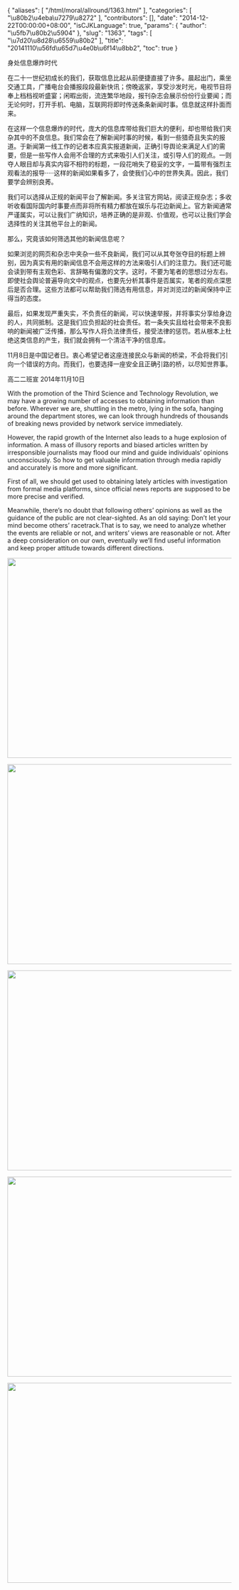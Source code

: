 {
    "aliases": [
        "/html/moral/allround/1363.html"
    ],
    "categories": [
        "\u80b2\u4eba\u7279\u8272"
    ],
    "contributors": [],
    "date": "2014-12-22T00:00:00+08:00",
    "isCJKLanguage": true,
    "params": {
        "author": "\u5fb7\u80b2\u5904"
    },
    "slug": "1363",
    "tags": [
        "\u7d20\u8d28\u6559\u80b2"
    ],
    "title": "20141110\u56fd\u65d7\u4e0b\u6f14\u8bb2",
    "toc": true
}

身处信息爆炸时代




在二十一世纪初成长的我们，获取信息比起从前便捷直接了许多。晨起出门，乘坐交通工具，广播电台会播报段段最新快讯；傍晚返家，享受沙发时光，电视节目将奉上档档视听盛宴；闲暇出街，流连繁华地段，报刊杂志会展示份份行业要闻；而无论何时，打开手机、电脑，互联网将即时传送条条新闻时事。信息就这样扑面而来。




在这样一个信息爆炸的时代，庞大的信息库带给我们巨大的便利，却也带给我们夹杂其中的不良信息。我们常会在了解新闻时事的时候，看到一些猎奇且失实的报道。于新闻第一线工作的记者本应真实报道新闻，正确引导舆论来满足人们的需要，但是一些写作人会用不合理的方式来吸引人们关注，或引导人们的观点。一则夺人眼目却与真实内容不相符的标题，一段花哨失了稳妥的文字，一篇带有强烈主观看法的报导·····这样的新闻如果看多了，会使我们心中的世界失真。因此，我们要学会辨别良莠。




我们可以选择从正规的新闻平台了解新闻。多关注官方网站，阅读正规杂志；多收听收看国际国内时事要点而非将所有精力都放在娱乐与花边新闻上。官方新闻通常严谨属实，可以让我们广纳知识，培养正确的是非观、价值观，也可以让我们学会选择性的关注其他平台上的新闻。




那么，究竟该如何筛选其他的新闻信息呢？




如果浏览的网页和杂志中夹杂一些不良新闻，我们可以从其夸张夺目的标题上辨别，因为真实有用的新闻信息不会用这样的方法来吸引人们的注意力。我们还可能会读到带有主观色彩、言辞略有偏激的文字。这时，不要为笔者的思想过分左右。即使社会舆论普遍导向文中的观点，也要先分析其事件是否属实，笔者的观点深思后是否合理。这些方法都可以帮助我们筛选有用信息，并对浏览过的新闻保持中正得当的态度。




最后，如果发现严重失实，不负责任的新闻，可以快速举报，并将事实分享给身边的人，共同抵制。这是我们应负担起的社会责任。若一条失实且给社会带来不良影响的新闻被广泛传播，那么写作人将负法律责任，接受法律的惩罚。若从根本上杜绝这类信息的产生，我们就会拥有一个清洁干净的信息库。




11月8日是中国记者日。衷心希望记者这座连接民众与新闻的桥梁，不会将我们引向一个错误的方向。而我们，也要选择一座安全且正确引路的桥，以尽知世界事。




高二二班宣 2014年11月10日




  











With the
promotion of the Third Science and Technology Revolution, we may have a growing
number of accesses to obtaining information than before. Wherever we are,
shuttling in the metro, lying in the sofa, hanging around the department
stores, we can look through hundreds of thousands of breaking news provided by
network service immediately.




However, the
rapid growth of the Internet also leads to a huge explosion of information. A
mass of illusory reports and biased articles written by irresponsible
journalists may flood our mind and guide individuals’ opinions unconsciously.
So how to get valuable information through media rapidly and accurately is more
and more significant.




First of all, we
should get used to obtaining lately articles with investigation from formal
media platforms, since official news reports are supposed to be more precise
and verified.




Meanwhile,
there’s no doubt that following others’ opinions as well as the guidance of the
public are not clear-sighted. As an old saying: Don’t let your mind become
others’ racetrack.That is to say, we need to analyze whether the events are
reliable or not, and writers’ views are reasonable or not. After a deep
consideration on our own, eventually we’ll find useful information and keep
proper attitude towards different directions. 





<img
    src="https://cdn.tfls.online/mirror/full/03d81c17151feaed0221f0012643eb0a9bfecf00.jpg"
    style="display:block;margin-left:auto;margin-right:auto;"
    decoding="async"
    fetchpriority="auto"
    loading="lazy"
    height="450"
    width="600"
/>





<img
    src="https://cdn.tfls.online/mirror/full/3992412fea66e16cd613d262e1cd598f3e1d8a75.jpg"
    style="display:block;margin-left:auto;margin-right:auto;"
    decoding="async"
    fetchpriority="auto"
    loading="lazy"
    height="450"
    width="600"
/>





<img
    src="https://cdn.tfls.online/mirror/full/784f91d072bdefcb48894ab17637599fafc38d5a.jpg"
    style="display:block;margin-left:auto;margin-right:auto;"
    decoding="async"
    fetchpriority="auto"
    loading="lazy"
    height="450"
    width="600"
/>





<img
    src="https://cdn.tfls.online/mirror/full/37b5c43aa8182b8cf7f45ac83866204a1c684fde.jpg"
    style="display:block;margin-left:auto;margin-right:auto;"
    decoding="async"
    fetchpriority="auto"
    loading="lazy"
    height="450"
    width="600"
/>





<img
    src="https://cdn.tfls.online/mirror/full/24c660759c8b3029cb6e586747fdc2b913426b9b.jpg"
    style="display:block;margin-left:auto;margin-right:auto;"
    decoding="async"
    fetchpriority="auto"
    loading="lazy"
    height="450"
    width="600"
/>


